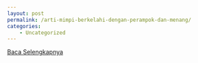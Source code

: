 ```yaml
---
layout: post
permalink: /arti-mimpi-berkelahi-dengan-perampok-dan-menang/
categories:
    - Uncategorized
---
```


[Baca Selengkapnya](/05)